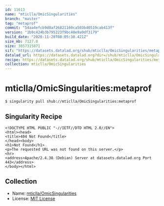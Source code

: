 ```yaml
---
id: 11613
name: "mticlla/OmicSingularities"
branch: "master"
tag: "metaprof"
commit: "54aa4efcb9d0af26821160ca503b40519cab413f"
version: "1b9c424b3b795223f9bc40e9a9df3179"
build_date: "2020-11-20T08:05:30.421Z"
size_mb: 7127.0
size: 3057315871
sif: "https://datasets.datalad.org/shub/mticlla/OmicSingularities/metaprof/2020-11-20-54aa4efc-1b9c424b/1b9c424b3b795223f9bc40e9a9df3179.sif"
datalad_url: https://datasets.datalad.org?dir=/shub/mticlla/OmicSingularities/metaprof/2020-11-20-54aa4efc-1b9c424b/
recipe: https://datasets.datalad.org/shub/mticlla/OmicSingularities/metaprof/2020-11-20-54aa4efc-1b9c424b/Singularity
collection: mticlla/OmicSingularities
---
```


# mticlla/OmicSingularities:metaprof

```bash
$ singularity pull shub://mticlla/OmicSingularities:metaprof
```

## Singularity Recipe

```singularity
<!DOCTYPE HTML PUBLIC "-//IETF//DTD HTML 2.0//EN">
<html><head>
<title>404 Not Found</title>
</head><body>
<h1>Not Found</h1>
<p>The requested URL was not found on this server.</p>
<hr>
<address>Apache/2.4.38 (Debian) Server at datasets.datalad.org Port 443</address>
</body></html>
```

## Collection

 - Name: [mticlla/OmicSingularities](https://github.com/mticlla/OmicSingularities)
 - License: [MIT License](https://api.github.com/licenses/mit)

